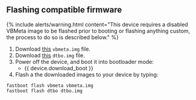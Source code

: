 ## Flashing compatible firmware

{% include alerts/warning.html content="This device requires a disabled VBMeta image to be flashed prior to booting or flashing anything custom, the process to do so is described below." %}

1. Download [this](https://wiki-blobs-dl.pixelexperience.org/wiki_blobs_instantnoodle/main/android-13/vbmeta.img) `vbmeta.img` file.
2. Download [this](https://wiki-blobs-dl.pixelexperience.org/wiki_blobs_instantnoodle/main/android-13/dtbo.img) `dtbo.img` file.
3. Power off the device, and boot it into bootloader mode:
    * {{ device.download_boot }}
4. Flash a the downloaded images to your device by typing:
```
fastboot flash vbmeta vbmeta.img
fastboot flash dtbo dtbo.img
```